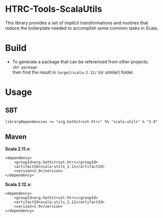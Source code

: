 # HTRC-Tools-ScalaUtils
This library provides a set of implicit transformations and routines that reduce the boilerplate 
needed to accomplish some common tasks in Scala.

# Build
* To generate a package that can be referenced from other projects:  
  `sbt package`  
  then find the result in `target/scala-2.12/` (or similar) folder.

# Usage

## SBT
`libraryDependencies += "org.hathitrust.htrc" %% "scala-utils" % "2.9"`

## Maven

**Scala 2.11.x:**
```
<dependency>
    <groupId>org.hathitrust.htrc</groupId>
    <artifactId>scala-utils_2.11</artifactId>
    <version>2.9</version>
</dependency>
```

**Scala 2.12.x:**
```
<dependency>
    <groupId>org.hathitrust.htrc</groupId>
    <artifactId>scala-utils_2.12</artifactId>
    <version>2.9</version>
</dependency>
```

